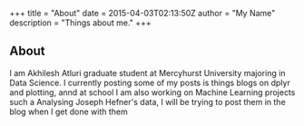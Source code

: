 +++
title = "About"
date = 2015-04-03T02:13:50Z
author = "My Name"
description = "Things about me."
+++

## About

I am Akhilesh Atluri graduate student at Mercyhurst University majoring in Data Science. I currently posting some of my posts is things blogs on dplyr and plotting, annd at school I am also working on Machine Learning projects such a Analysing Joseph Hefner's data, I will be trying to post them in the blog when I get done with them